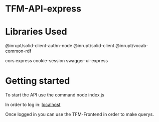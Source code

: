 # TFM-API-express
 
 
# Libraries Used
@inrupt/solid-client-authn-node
@inrupt/solid-client
@inrupt/vocab-common-rdf

cors
express
cookie-session
swagger-ui-express

# Getting started

To start the API use the command node index.js

In order to  log in: [localhost](http://localhost:8000/login)

Once logged in you can use the TFM-Frontend in order to make querys.

